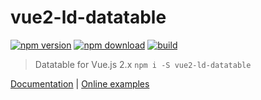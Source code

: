 # vue2-ld-datatable

[![npm version][npm-v-img]][npm-url]
[![npm download][npm-dl-img]][npm-url]
[![build][build-img]][build-url]

> Datatable for Vue.js 2.x
> `npm i -S vue2-ld-datatable`

[Documentation](https://laraveldaily.github.io/vue2-ld-datatable/) | 
[Online examples](https://laraveldaily.github.io/vue2-ld-datatable/examples/dist)

[npm-url]: https://www.npmjs.com/package/vue2-ld-datatable
[npm-v-img]: https://img.shields.io/npm/v/vue2-ld-datatable.svg
[npm-dl-img]: https://img.shields.io/npm/dm/vue2-ld-datatable.svg
[build-img]: https://travis-ci.org/LaravelDaily/vue2-ld-datatable.svg?branch=master
[build-url]: https://travis-ci.org/LaravelDaily/vue2-ld-datatable
